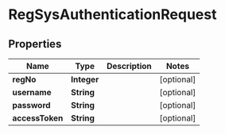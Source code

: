 
# RegSysAuthenticationRequest

## Properties
Name | Type | Description | Notes
------------ | ------------- | ------------- | -------------
**regNo** | **Integer** |  |  [optional]
**username** | **String** |  |  [optional]
**password** | **String** |  |  [optional]
**accessToken** | **String** |  |  [optional]



